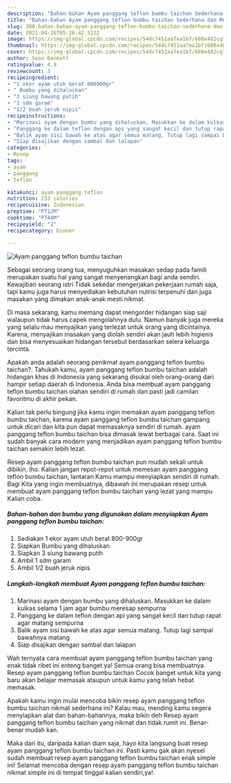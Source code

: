 ```yaml
---
description: "Bahan-bahan Ayam panggang teflon bumbu taichan Sederhana dan Mudah Dibuat"
title: "Bahan-bahan Ayam panggang teflon bumbu taichan Sederhana dan Mudah Dibuat"
slug: 308-bahan-bahan-ayam-panggang-teflon-bumbu-taichan-sederhana-dan-mudah-dibuat
date: 2021-04-26T05:26:42.522Z
image: https://img-global.cpcdn.com/recipes/54dc7451aa7ea1bf/680x482cq70/ayam-panggang-teflon-bumbu-taichan-foto-resep-utama.jpg
thumbnail: https://img-global.cpcdn.com/recipes/54dc7451aa7ea1bf/680x482cq70/ayam-panggang-teflon-bumbu-taichan-foto-resep-utama.jpg
cover: https://img-global.cpcdn.com/recipes/54dc7451aa7ea1bf/680x482cq70/ayam-panggang-teflon-bumbu-taichan-foto-resep-utama.jpg
author: Sean Bennett
ratingvalue: 4.9
reviewcount: 3
recipeingredient:
- "1 ekor ayam utuh berat 800900gr"
- " Bumbu yang dihaluskan"
- "3 siung bawang putih"
- "1 sdm garam"
- "1/2 buah jeruk nipis"
recipeinstructions:
- "Marinasi ayam dengan bumbu yang dihaluskan. Masukkan ke dalam kulkas selama 1 jam agar bumbu meresap sempurna"
- "Panggang ke dalam teflon dengan api yang sangat kecil dan tutup rapat agar matang sempurna"
- "Balik ayam sisi bawah ke atas agar semua matang. Tutup lagi sampai bawahnya matang"
- "Siap disajikan dengan sambal dan lalapan"
categories:
- Resep
tags:
- ayam
- panggang
- teflon

katakunci: ayam panggang teflon 
nutrition: 233 calories
recipecuisine: Indonesian
preptime: "PT12M"
cooktime: "PT44M"
recipeyield: "2"
recipecategory: Dinner

---
```



![Ayam panggang teflon bumbu taichan](https://img-global.cpcdn.com/recipes/54dc7451aa7ea1bf/680x482cq70/ayam-panggang-teflon-bumbu-taichan-foto-resep-utama.jpg)

Sebagai seorang orang tua, menyuguhkan masakan sedap pada famili merupakan suatu hal yang sangat menyenangkan bagi anda sendiri. Kewajiban seorang istri Tidak sekedar mengerjakan pekerjaan rumah saja, tapi kamu juga harus menyediakan kebutuhan nutrisi terpenuhi dan juga masakan yang dimakan anak-anak mesti nikmat.

Di masa  sekarang, kamu memang dapat mengorder hidangan siap saji walaupun tidak harus capek mengolahnya dulu. Namun banyak juga mereka yang selalu mau menyajikan yang terlezat untuk orang yang dicintainya. Karena, menyajikan masakan yang diolah sendiri akan jauh lebih higienis dan bisa menyesuaikan hidangan tersebut berdasarkan selera keluarga tercinta. 



Apakah anda adalah seorang penikmat ayam panggang teflon bumbu taichan?. Tahukah kamu, ayam panggang teflon bumbu taichan adalah hidangan khas di Indonesia yang sekarang disukai oleh orang-orang dari hampir setiap daerah di Indonesia. Anda bisa membuat ayam panggang teflon bumbu taichan olahan sendiri di rumah dan pasti jadi camilan favoritmu di akhir pekan.

Kalian tak perlu bingung jika kamu ingin memakan ayam panggang teflon bumbu taichan, karena ayam panggang teflon bumbu taichan gampang untuk dicari dan kita pun dapat memasaknya sendiri di rumah. ayam panggang teflon bumbu taichan bisa dimasak lewat berbagai cara. Saat ini sudah banyak cara modern yang menjadikan ayam panggang teflon bumbu taichan semakin lebih lezat.

Resep ayam panggang teflon bumbu taichan pun mudah sekali untuk dibikin, lho. Kalian jangan repot-repot untuk memesan ayam panggang teflon bumbu taichan, lantaran Kamu mampu menyiapkan sendiri di rumah. Bagi Kita yang ingin membuatnya, dibawah ini merupakan resep untuk membuat ayam panggang teflon bumbu taichan yang lezat yang mampu Kalian coba.

<!--inarticleads1-->

##### Bahan-bahan dan bumbu yang digunakan dalam menyiapkan Ayam panggang teflon bumbu taichan:

1. Sediakan 1 ekor ayam utuh berat 800-900gr
1. Siapkan  Bumbu yang dihaluskan
1. Siapkan 3 siung bawang putih
1. Ambil 1 sdm garam
1. Ambil 1/2 buah jeruk nipis




<!--inarticleads2-->

##### Langkah-langkah membuat Ayam panggang teflon bumbu taichan:

1. Marinasi ayam dengan bumbu yang dihaluskan. Masukkan ke dalam kulkas selama 1 jam agar bumbu meresap sempurna
1. Panggang ke dalam teflon dengan api yang sangat kecil dan tutup rapat agar matang sempurna
1. Balik ayam sisi bawah ke atas agar semua matang. Tutup lagi sampai bawahnya matang
1. Siap disajikan dengan sambal dan lalapan




Wah ternyata cara membuat ayam panggang teflon bumbu taichan yang enak tidak ribet ini enteng banget ya! Semua orang bisa membuatnya. Resep ayam panggang teflon bumbu taichan Cocok banget untuk kita yang baru akan belajar memasak ataupun untuk kamu yang telah hebat memasak.

Apakah kamu ingin mulai mencoba bikin resep ayam panggang teflon bumbu taichan nikmat sederhana ini? Kalau mau, mending kamu segera menyiapkan alat dan bahan-bahannya, maka bikin deh Resep ayam panggang teflon bumbu taichan yang nikmat dan tidak rumit ini. Benar-benar mudah kan. 

Maka dari itu, daripada kalian diam saja, hayo kita langsung buat resep ayam panggang teflon bumbu taichan ini. Pasti kamu gak akan nyesel sudah membuat resep ayam panggang teflon bumbu taichan enak simple ini! Selamat mencoba dengan resep ayam panggang teflon bumbu taichan nikmat simple ini di tempat tinggal kalian sendiri,ya!.

